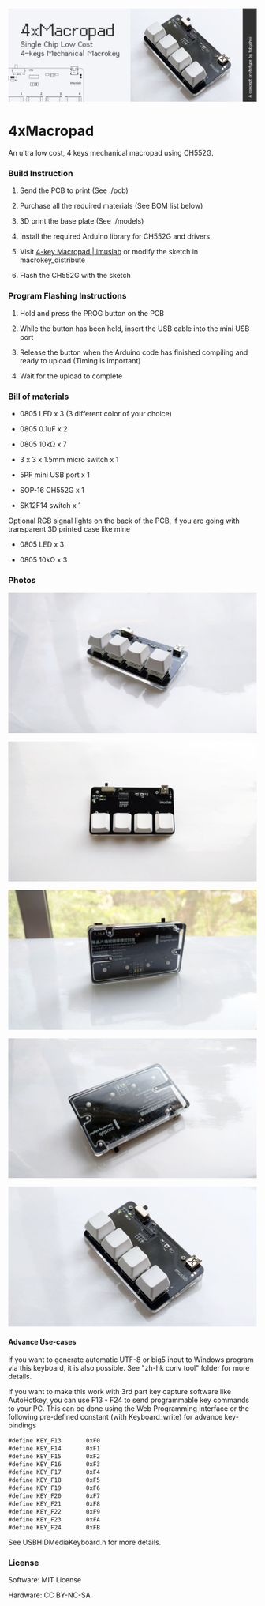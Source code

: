 # 

![banner.png](assets/README/2c61cd6e25a1c5aa33b51a6b8e7f2697e3b40264.png)

# 4xMacropad

An ultra low cost, 4 keys mechanical macropad using CH552G.

### Build Instruction

1. Send the PCB to print (See ./pcb)

2. Purchase all the required materials (See BOM list below)

3. 3D print the base plate (See ./models)

4. Install the required Arduino library for CH552G and drivers

5. Visit [4-key Macropad | imuslab](https://tobychui.github.io/4xMacropad/) or modify the sketch in macrokey_distribute 

6. Flash the CH552G with the sketch



### Program Flashing Instructions

1. Hold and press the PROG button on the PCB

2. While the button has been held, insert the USB cable into the mini USB port

3. Release the button when the Arduino code has finished compiling and ready to upload (Timing is important)

4. Wait for the upload to complete



### Bill of materials

- 0805 LED x 3 (3 different color of your choice)

- 0805 0.1uF x 2

- 0805 10kΩ x 7

- 3 x 3 x 1.5mm micro switch x 1

- 5PF mini USB port  x 1

- SOP-16 CH552G  x 1

- SK12F14 switch x 1



Optional RGB signal lights on the back of the PCB, if you are going with transparent 3D printed case like mine

- 0805 LED x 3

- 0805 10kΩ x 3

### Photos

![](assets/README/43af543a7ac50a834bfc96ba4d93be66ecbb337d.jpg)

![2.jpg](assets/README/a4d5e28d42749ae11c158b5c14bc20c0a3b35414.jpg)

![3.jpg](assets/README/6d8fdce96264969024aa2d33490491861c6f4532.jpg)

![4.jpg](assets/README/acc367bac7c89ba875b97b241980443f5fb42fed.jpg)

![5.jpg](assets/README/cac13da9a705d5aaafdbc785b078de8267ab2664.jpg)

#### Advance Use-cases

If you want to generate automatic UTF-8 or big5 input to Windows program via this keyboard, it is also possible. See "zh-hk conv tool" folder for more details.

If you want to make this work with 3rd part key capture software like AutoHotkey, you can use F13 - F24 to send programmable key commands to your PC.  This can be done using the Web Programming interface or the following pre-defined constant (with Keyboard_write) for advance key-bindings

```arduino
#define KEY_F13       0xF0
#define KEY_F14       0xF1
#define KEY_F15       0xF2
#define KEY_F16       0xF3
#define KEY_F17       0xF4
#define KEY_F18       0xF5
#define KEY_F19       0xF6
#define KEY_F20       0xF7
#define KEY_F21       0xF8
#define KEY_F22       0xF9
#define KEY_F23       0xFA
#define KEY_F24       0xFB
```

See USBHIDMediaKeyboard.h for more details.

### License

Software: MIT License

Hardware: CC BY-NC-SA
